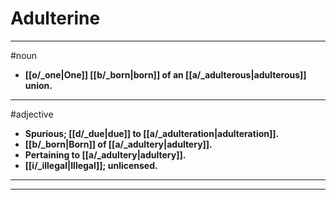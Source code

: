 # Adulterine
---
#noun
- **[[o/_one|One]] [[b/_born|born]] of an [[a/_adulterous|adulterous]] union.**
---
#adjective
- **Spurious; [[d/_due|due]] to [[a/_adulteration|adulteration]].**
- **[[b/_born|Born]] of [[a/_adultery|adultery]].**
- **Pertaining to [[a/_adultery|adultery]].**
- **[[i/_illegal|Illegal]]; unlicensed.**
---
---

